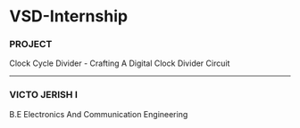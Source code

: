 # VSD-Internship 
### PROJECT
Clock Cycle Divider - Crafting A Digital Clock Divider Circuit
***
### VICTO JERISH I
B.E Electronics And Communication Engineering

